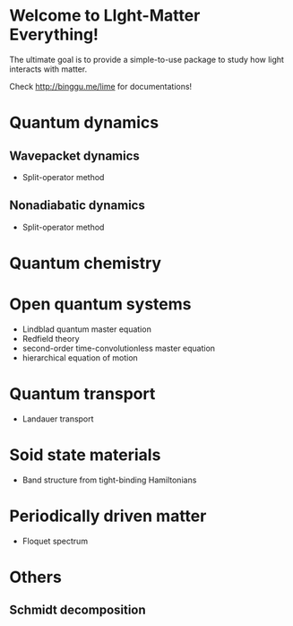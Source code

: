 # Welcome to LIght-Matter Everything!

The ultimate goal is to provide a simple-to-use package to study how light interacts with matter.  

Check http://binggu.me/lime for documentations! 

# Quantum dynamics 
## Wavepacket dynamics 
- Split-operator method 

## Nonadiabatic dynamics 
- Split-operator method 

# Quantum chemistry 

# Open quantum systems 
- Lindblad quantum master equation
- Redfield theory  
- second-order time-convolutionless master equation 
- hierarchical equation of motion 

# Quantum transport 
- Landauer transport 

# Soid state materials 
- Band structure from tight-binding Hamiltonians 

# Periodically driven matter 
- Floquet spectrum 

# Others 
## Schmidt decomposition 





